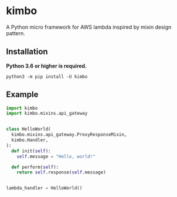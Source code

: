 # kimbo
A Python micro framework for AWS lambda inspired by mixin design pattern.

## Installation
**Python 3.6 or higher is required.**
```
python3 -m pip install -U kimbo
```

## Example
```python
import kimbo
import kimbo.mixins.api_gateway


class HelloWorld(
  kimbo.mixins.api_gateway.ProxyResponseMixin,
  kimbo.Handler,
):
  def init(self):
    self.message = "Hello, world!"

  def perform(self):
    return self.response(self.message)


lambda_handler = HelloWorld()
```


